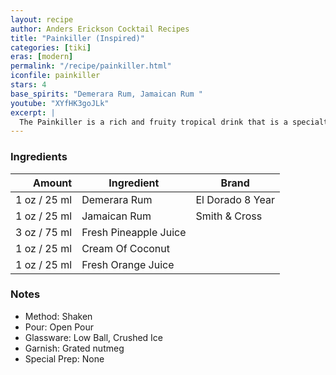 ```yaml
---
layout: recipe
author: Anders Erickson Cocktail Recipes
title: "Painkiller (Inspired)"
categories: [tiki]
eras: [modern]
permalink: "/recipe/painkiller.html"
iconfile: painkiller
stars: 4
base_spirits: "Demerara Rum, Jamaican Rum "
youtube: "XYfHK3goJLk"
excerpt: |
  The Painkiller is a rich and fruity tropical drink that is a specialty of the British Virgin Islands. A relative of the Piña Colada, there are a few key differences you need to know in order to make this drink right.
---
```


### Ingredients

| Amount | Ingredient            | Brand            |
| -----: | --------------------- | ---------------- |
|   1 oz / 25 ml | Demerara Rum          | El Dorado 8 Year |
|   1 oz / 25 ml | Jamaican Rum          | Smith & Cross    |
|   3 oz / 75 ml | Fresh Pineapple Juice |
|   1 oz / 25 ml | Cream Of Coconut      |
|   1 oz / 25 ml | Fresh Orange Juice    |

### Notes

- Method: Shaken
- Pour: Open Pour
- Glassware: Low Ball, Crushed Ice
- Garnish: Grated nutmeg
- Special Prep: None
